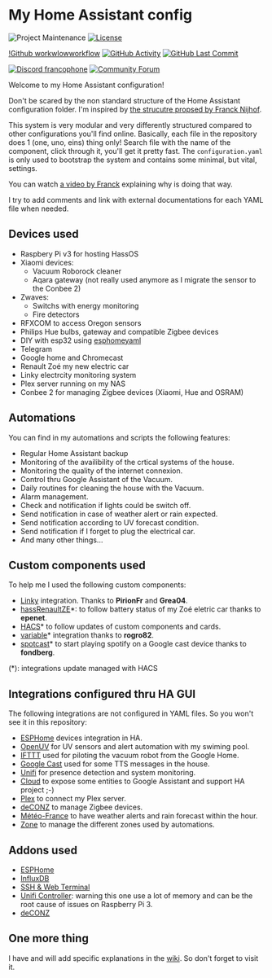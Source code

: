 # My Home Assistant config

![Project Maintenance][maintenance-shield]
[![License][license-shield]](LICENSE.md)

[!Github workwlow][workflow-shield][workflow]
[![GitHub Activity][commits-shield]][commits]
[![GitHub Last Commit][last-commit-shield]][commits]

[![Discord francophone][discord-shield]][discord]
[![Community Forum][forum-shield]][forum]

Welcome to my Home Assistant configuration!

Don't be scared by the non standard structure of the Home Assistant
configuration folder.
I'm inspired by [the strucutre propsed by Franck Nijhof](https://github.com/frenck/home-assistant-config).

This system is very modular and very differently structured compared to other
configurations you'll find online.
Basically, each file in the repository does 1 (one, uno, eins) thing only!
Search file with the name of the component, click through it, you'll get it
pretty fast. The `configuration.yaml` is only used to bootstrap the system and
contains some minimal, but vital, settings.

You can watch [a video by Franck](https://www.youtube.com/watch?v=lndeybw21PY)
explaining why is doing that way.

I try to add comments and link with external documentations for each YAML file
when needed.

## Devices used

- Raspbery Pi v3 for hosting HassOS
- Xiaomi devices:
  - Vacuum Roborock cleaner
  - Aqara gateway (not really used anymore as I migrate the sensor to the
    Conbee 2)
- Zwaves:
  - Switchs with energy monitoring
  - Fire detectors
- RFXCOM to access Oregon sensors
- Philips Hue bulbs, gateway and compatible Zigbee devices
- DIY with esp32 using [esphomeyaml](https://esphomelib.com/esphomeyaml/)
- Telegram
- Google home and Chromecast
- Renault Zoé my new electric car
- Linky electrcity monitoring system
- Plex server running on my NAS
- Conbee 2 for managing Zigbee devices (Xiaomi, Hue and OSRAM)

## Automations

You can find in my automations and scripts the following features:

- Regular Home Assistant backup
- Monitoring of the availibility of the crtical systems of the house.
- Monitoring the quality of the internet connexion.
- Control thru Google Assistant of the Vacuum.
- Daily routines for cleaning the house with the Vacuum.
- Alarm management.
- Check and notification if lights could be switch off.
- Send notification in case of weather alert or rain expected.
- Send notification according to UV forecast condition.
- Send notification if I forget to plug the electrical car.
- And many other things...

## Custom components used

To help me I used the following custom components:

- [Linky](https://github.com/home-assistant/home-assistant/pull/20535)
  integration. Thanks to **PirionFr** and **Grea04**.
- [hassRenaultZE](https://github.com/epenet/hassRenaultZE)&#42;: to follow battery
  status of my Zoé eletric car thanks to **epenet**.
- [HACS](https://github.com/custom-components/hacs)&#42; to follow updates of custom
  components and cards.
- [variable](https://github.com/rogro82/hass-variables)&#42; integration thanks to
  **rogro82**.
- [spotcast](https://github.com/fondberg/spotcast)&#42; to start playing spotify
  on a Google cast device thanks to **fondberg**.

(&#42;): integrations update managed with HACS

## Integrations configured thru HA GUI

The following integrations are not configured in YAML files. So you won't see it
in this repository:

- [ESPHome](https://www.home-assistant.io/components/esphome/) devices
  integration in HA.
- [OpenUV](https://www.home-assistant.io/components/openuv/) for UV sensors and
  alert automation with my swiming pool.
- [IFTTT](https://www.home-assistant.io/components/ifttt/) used for piloting the
  vacuum robot from the Google Home.
- [Google Cast](https://www.home-assistant.io/components/cast/) used for some
  TTS messages in the house.
- [Unifi](https://www.home-assistant.io/components/unifi/) for presence
  detection and system monitoring.
- [Cloud](https://www.home-assistant.io/components/cloud/) to expose some
  entities to Google Assistant and support HA project ;-)
- [Plex](https://www.home-assistant.io/integrations/plex/) to connect my Plex
  server.
- [deCONZ](https://www.home-assistant.io/integrations/deconz/) to manage Zigbee
  devices.
- [Météo-France](https://www.home-assistant.io/integrations/meteo_france/) to
  have weather alerts and rain forecast within the hour.
- [Zone](https://www.home-assistant.io/integrations/zone) to manage the different
  zones used by automations.

## Addons used

- [ESPHome](https://esphome.io)
- [InfluxDB](https://github.com/hassio-addons/addon-influxdb)
- [SSH & Web Terminal](https://github.com/hassio-addons/addon-ssh)
- [Unifi Controller](https://github.com/hassio-addons/addon-unifi): warning this
  one use a lot of memory and can be the root cause of issues on Raspberry Pi 3.
- [deCONZ](https://github.com/home-assistant/hassio-addons/tree/master/deconz)

## One more thing

I have and will add specific explanations in the [wiki](https://github.com/oncleben31/home-assistant-config/wiki). So don't forget to visit
it.

[commits-shield]: https://img.shields.io/github/commit-activity/y/oncleben31/home-assistant-config
[commits]: https://github.com/oncleben31/home-assistant-config/commits/master
[discord-shield]: https://img.shields.io/discord/542746125292273674?label=Discord%20francophone&logo=discord
[discord]: https://discord.gg/JeTFJzE$
[forum-shield]: https://img.shields.io/badge/community-forum-brightgreen.svg
[forum]: https://community.home-assistant.io/?u=oncleben31
[last-commit-shield]: https://img.shields.io/github/last-commit/oncleben31/home-assistant-config.svg
[license-shield]: https://img.shields.io/github/license/oncleben31/home-assistant-config.svg
[maintenance-shield]: https://img.shields.io/maintenance/yes/2020.svg
[workflow-shield]: https://github.com/oncleben31/home-assistant-config/workflows/Home%20Assistant%20configuration/badge.svg
[workflow]: https://github.com/oncleben31/home-assistant-config/actions
